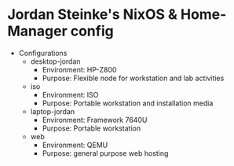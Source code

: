 # Jordan Steinke's NixOS & Home-Manager config

- Configurations
    - desktop-jordan
        - Environment: HP-Z800
        - Purpose: Flexible node for workstation and lab activities
    - iso
        - Environment: ISO
        - Purpose: Portable workstation and installation media
    - laptop-jordan
        - Environment: Framework 7640U
        - Purpose: Portable workstation
    - web
        - Environment: QEMU
        - Purpose: general purpose web hosting
